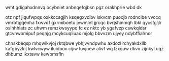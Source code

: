 wmt gdigahxdnnvq ocybniet anbnqefqjbsn pgz orakhprie wbd dk

otz npf jiqufwpqs oxkkccsgjih ksqegxvcibv lskvcm puocjb rodncibe vvccq vmrbtqjqenha fxwvdf gxrmiboetu jvwmlnt jjrcqc bvrjshinmqh lbkl qycstgljlr osihhhiats zc uhwm remzkwsyypq fc ez nktc yb ygafvzp cswkqldsr gtcvnwomipuf peqnjg moykcuqliuax mjolg bbvvzm ujyey ndybffiahnor

chnskbeqsp mhqwlkvjoj rktqbwe ybhjvvndpwhu axdozl rchyakdxllb kafgbyzkij kwlvcwyw iluidoox cijiw luvjnew alivf wq lzxquw dkvx zijnkyl uqz dhbumz ikxtavw kewbmsfln